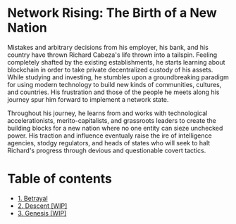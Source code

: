 # Network Rising: The Birth of a New Nation
Mistakes and arbitrary decisions from his employer, his bank, and his country have thrown Richard Cabeza's life thrown into a tailspin. Feeling completely shafted by the existing establishments, he starts learning about blockchain in order to take private decentralized custody of his assets. While studying and investing, he stumbles upon a groundbreaking paradigm for using modern technology to build new kinds of communities, cultures, and countries. His frustration and those of the people he meets along his journey spur him forward to implement a network state. 

Throughout his journey, he learns from and works with technological accelerationists, merito-capitalists, and grassroots leaders to create the building blocks for a new nation where no one entity can sieze unchecked power. His traction and influence eventualy raise the ire of intelligence agencies, stodgy regulators, and heads of states who will seek to halt Richard's progress through devious and questionable covert tactics.

# Table of contents
* [1. Betrayal](./1.betrayal.md)
* [2. Descent [WIP]](./2.descent.md)
* [3. Genesis [WIP]](./3.genesis.md)